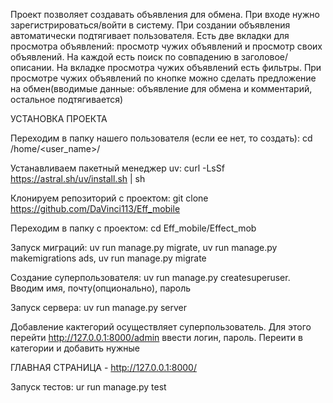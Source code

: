 Проект позволяет создавать объявления для обмена. При входе нужно зарегистрироваться/войти в систему. При создании объявления автоматически подтягивает пользователя. Есть две вкладки для просмотра объявлений: просмотр чужих объявлений и просмотр своих объявлений. На каждой есть поиск по совпадению в заголовое/описании. На вкладке просмотра чужих объявлений есть фильтры. При просмотре чужих объявлений по кнопке можно сделать предложение на обмен(вводимые данные: объявление для обмена и комментарий, остальное подтягивается)

УСТАНОВКА ПРОЕКТА

Переходим в папку нашего пользователя (если ее нет, то создать): cd /home/<user_name>/

Устанавливаем пакетный менеджер uv: curl -LsSf https://astral.sh/uv/install.sh | sh

Клонируем репозиторий с проектом: git clone https://github.com/DaVinci113/Eff_mobile

Переходим в папку с проектом: cd Eff_mobile/Effect_mob

Запуск миграций: uv run manage.py migrate, 
uv run manage.py makemigrations ads,
uv run manage.py migrate

Создание суперпользователя: uv run manage.py createsuperuser.
Вводим имя, почту(опционально), пароль

Запуск сервера: uv run manage.py server

Добавление кактегорий осуществляет суперпользователь. Для этого перейти http://127.0.0.1:8000/admin
 ввести логин, пароль. Переити в категории и добавить нужные

ГЛАВНАЯ СТРАНИЦА - http://127.0.0.1:8000/

Запуск тестов: ur run manage.py test
